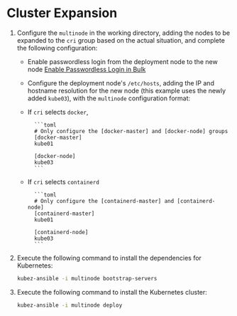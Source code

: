 # Cluster Expansion

1. Configure the `multinode` in the working directory, adding the nodes to be expanded to the `cri` group based on the actual situation, and complete the following configuration:

    - Enable passwordless login from the deployment node to the new node [Enable Passwordless Login in Bulk](auth-key.md)

    - Configure the deployment node's `/etc/hosts`, adding the IP and hostname resolution for the new node (this example uses the newly added `kube03`), with the `multinode` configuration format:
    - If `cri` selects `docker`,

            ```toml
            # Only configure the [docker-master] and [docker-node] groups
            [docker-master]
            kube01

            [docker-node]
            kube03
            ```

    - If `cri` selects `containerd`

            ```toml
            # Only configure the [containerd-master] and [containerd-node]
            [containerd-master]
            kube01

            [containerd-node]
            kube03
            ```

2. Execute the following command to install the dependencies for Kubernetes:

    ```bash
    kubez-ansible -i multinode bootstrap-servers
    ```

3. Execute the following command to install the Kubernetes cluster:

    ```bash
    kubez-ansible -i multinode deploy
    ```
